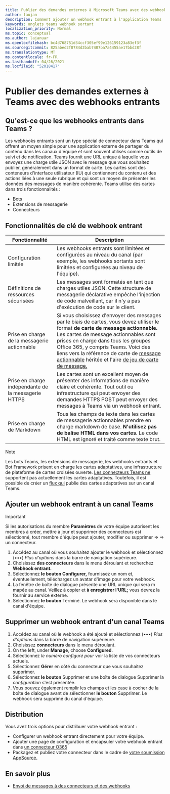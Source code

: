 ```yaml
---
title: Publier des demandes externes à Microsoft Teams avec des webhooks entrants
author: laujan
description: Comment ajouter un webhook entrant à l'application Teams
keywords: onglets teams webhook sortant
localization_priority: Normal
ms.topic: conceptual
ms.author: lajanuar
ms.openlocfilehash: bc4d768751d34ccf305ef99e126159123a83ef3f
ms.sourcegitcommit: 825abed2f8784d2bab7407ba7a4455ae17bbd28f
ms.translationtype: MT
ms.contentlocale: fr-FR
ms.lasthandoff: 04/26/2021
ms.locfileid: "52018417"
---
```

# <a name="post-external-requests-to-teams-with-incoming-webhooks"></a>Publier des demandes externes à Teams avec des webhooks entrants

## <a name="what-are-incoming-webhooks-in-teams"></a>Qu'est-ce que les webhooks entrants dans Teams ?

Les webhooks entrants sont un type spécial de connecteur dans Teams qui offrent un moyen simple pour une application externe de partager du contenu dans les canaux d'équipe et sont souvent utilisés comme outils de suivi et de notification. Teams fournit une URL unique à laquelle vous envoyez une charge utile JSON avec le message que vous souhaitez publier, généralement dans un format de carte. Les cartes sont des conteneurs d'interface utilisateur (IU) qui contiennent du contenu et des actions liées à une seule rubrique et qui sont un moyen de présenter les données des messages de manière cohérente. Teams utilise des cartes dans trois fonctionnalités :

* Bots
* Extensions de messagerie
* Connecteurs

## <a name="incoming-webhook-key-features"></a>Fonctionnalités de clé de webhook entrant

| Fonctionnalité | Description |
| ------- | ----------- |
|Configuration limitée|Les webhooks entrants sont limitées et configurées au niveau du canal (par exemple, les webhooks sortants sont limitées et configurées au niveau de l'équipe).|
|Définitions de ressources sécurisées|Les messages sont formatés en tant que charges utiles JSON. Cette structure de messagerie déclarative empêche l'injection de code malveillant, car il n'y a pas d'exécution de code sur le client.|
|Prise en charge de la messagerie actionnable|Si vous choisissez d'envoyer des messages par le biais de cartes, vous devez utiliser le format **de carte de message actionnable.** Les cartes de message actionnables sont prises en charge dans tous les groupes Office 365, y compris Teams. Voici des liens vers la référence de carte de [message actionnable](/outlook/actionable-messages/message-card-reference) héritée et l'aire [de jeu de carte de message.](https://messagecardplayground.azurewebsites.net)|
|Prise en charge indépendante de la messagerie HTTPS| Les cartes sont un excellent moyen de présenter des informations de manière claire et cohérente. Tout outil ou infrastructure qui peut envoyer des demandes HTTPS POST peut envoyer des messages à Teams via un webhook entrant.|
|Prise en charge de Markdown|Tous les champs de texte dans les cartes de messagerie actionnables prendre en charge markdown de base. **N'utilisez pas de balise HTML dans vos cartes.** Le code HTML est ignoré et traité comme texte brut.|

> [!Note]
> Les bots Teams, les extensions de messagerie, les webhooks entrants et Bot Framework prisent en charge les cartes adaptatives, une infrastructure de plateforme de cartes croisées ouverte. [Les connecteurs Teams ne](../../webhooks-and-connectors/how-to/connectors-creating.md) supportent pas actuellement les cartes adaptatives. Toutefois, il est possible de créer un [flux qui](https://flow.microsoft.com/blog/microsoft-flow-in-microsoft-teams/) publie des cartes adaptatives sur un canal Teams.

## <a name="add-an-incoming-webhook-to-a-teams-channel"></a>Ajouter un webhook entrant à un canal Teams

> [!Important]  
> Si les autorisations du membre **Paramètres** de votre équipe autorisent les membres à créer, mettre à jour et supprimer des connecteurs est sélectionné, tout membre d'équipe peut ajouter, modifier ou supprimer  =>    =>   un connecteur.

1. Accédez au canal où vous souhaitez ajouter le webhook et sélectionnez (&#8226;&#8226;&#8226;) *Plus d'options* dans la barre de navigation supérieure.
1. Choisissez **des connecteurs** dans le menu déroulant et recherchez **Webhook entrant.**
1. Sélectionnez **le bouton Configurer,** fournissez un nom et, éventuellement, téléchargez un avatar d'image pour votre webhook.
1. La fenêtre de boîte de dialogue présente une URL unique qui sera m mapée au canal. Veillez à copier et **à enregistrer l'URL;** vous devrez la fournir au service externe.
1. Sélectionnez **le bouton** Terminé. Le webhook sera disponible dans le canal d'équipe.

## <a name="remove-an-incoming-webhook-from-a-teams-channel"></a>Supprimer un webhook entrant d'un canal Teams

1. Accédez au canal où le webhook a été ajouté et sélectionnez (&#8226;&#8226;&#8226;) *Plus d'options* dans la barre de navigation supérieure.
1. Choisissez **connecteurs** dans le menu déroulant.
1. On the left, under **Manage**, choose **Configured**.
1. Sélectionnez *le numéro configuré pour* voir la liste de vos connecteurs actuels.
1. Sélectionnez **Gérer** en côté du connecteur que vous souhaitez supprimer.
1. Sélectionnez **le bouton** Supprimer et une boîte de dialogue Supprimer la *configuration* s'est présentée.
1. Vous pouvez également remplir les champs et les case à cocher de la boîte de dialogue avant de sélectionner **le bouton** Supprimer. Le webhook sera supprimé du canal d'équipe.

## <a name="distribution"></a>Distribution

Vous avez trois options pour distribuer votre webhook entrant :

* Configurer un webhook entrant directement pour votre équipe.
* Ajouter une page de configuration et encapsuler votre webhook entrant dans [un connecteur O365](~/webhooks-and-connectors/how-to/connectors-creating.md)
* Packagez et publiez votre connecteur dans le cadre de [votre soumission AppSource.](~/concepts/deploy-and-publish/office-store-guidance.md)

## <a name="learn-more"></a>En savoir plus

* [Envoi de messages à des connecteurs et des webhooks](~/webhooks-and-connectors/how-to/connectors-using.md)
